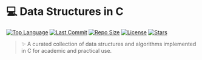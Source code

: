 # 💻 Data Structures in C

[![Top Language](https://img.shields.io/github/languages/top/Manarsenic/Data-Structures-in-C)](https://github.com/Manarsenic/Data-Structures-in-C)
[![Last Commit](https://img.shields.io/github/last-commit/Manarsenic/Data-Structures-in-C)](https://github.com/Manarsenic/Data-Structures-in-C/commits)
[![Repo Size](https://img.shields.io/github/repo-size/Manarsenic/Data-Structures-in-C)](https://github.com/Manarsenic/Data-Structures-in-C)
[![License](https://img.shields.io/github/license/Manarsenic/Data-Structures-in-C)](https://github.com/Manarsenic/Data-Structures-in-C/blob/main/LICENSE)
[![Stars](https://img.shields.io/github/stars/Manarsenic/Data-Structures-in-C?style=social)](https://github.com/Manarsenic/Data-Structures-in-C/stargazers)

> ✨ A curated collection of data structures and algorithms implemented in C for academic and practical use.

